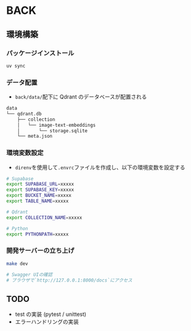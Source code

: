 # BACK

## 環境構築

### パッケージインストール

```bash
uv sync
```

### データ配置

- `back/data/`配下に Qdrant のデータベースが配置される

```bash
data
└── qdrant.db
    ├── collection
    │   └── image-text-embeddings
    │       └── storage.sqlite
    └── meta.json
```

### 環境変数設定

- `direnv`を使用して`.envrc`ファイルを作成し、以下の環境変数を設定する

```bash
# Supabase
export SUPABASE_URL=xxxxx
export SUPABASE_KEY=xxxxx
export BUCKET_NAME=xxxxx
export TABLE_NAME=xxxxx

# Qdrant
export COLLECTION_NAME=xxxxx

# Python
export PYTHONPATH=xxxxx
```

### 開発サーバーの立ち上げ

```bash
make dev
```

```bash
# Swagger UIの確認
# ブラウザで`http://127.0.0.1:8000/docs`にアクセス
```

## TODO

- test の実装 (pytest / unittest)
- エラーハンドリングの実装
